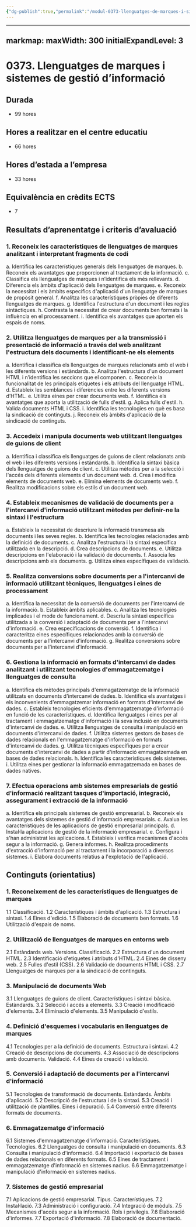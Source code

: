 ```yaml
---
{"dg-publish":true,"permalink":"/modul-0373-llenguatges-de-marques-i-sistemes-de-gestio-d-informacio/programacio-del-modul/programacio-0373-llenguatges-de-marques-i-sistemes-de-gestio-d-informacio/"}
---
```


---
markmap:
  maxWidth: 300
  initialExpandLevel: 3
---

# 0373. Llenguatges de marques i sistemes de gestió d’informació

## Durada
- 99 hores

## Hores a realitzar en el centre educatiu
- 66 hores

## Hores d’estada a l’empresa
- 33 hores

## Equivalència en crèdits ECTS
- 7

## Resultats d’aprenentatge i criteris d’avaluació

### 1. Reconeix les característiques de llenguatges de marques analitzant i interpretant fragments de codi

a. Identifica les característiques generals dels llenguatges de marques.
b. Reconeix els avantatges que proporcionen al tractament de la informació.
c. Classifica els llenguatges de marques i n’identifica els més rellevants.
d. Diferencia els àmbits d'aplicació dels llenguatges de marques.
e. Reconeix la necessitat i els àmbits específics d'aplicació d'un llenguatge de marques de propòsit general.
f. Analitza les característiques pròpies de diferents llenguatges de marques.
g. Identifica l'estructura d'un document i les regles sintàctiques.
h. Contrasta la necessitat de crear documents ben formats i la influència en el processament.
i. Identifica els avantatges que aporten els espais de noms.

### 2. Utilitza llenguatges de marques per a la transmissió i presentació de informació a través del web analitzant l'estructura dels documents i identificant-ne els elements

a. Identifica i classifica els llenguatges de marques relacionats amb el web i les diferents versions i estàndards.
b. Analitza l'estructura d'un document HTML i n’identifica les seccions que el componen.
c. Reconeix la funcionalitat de les principals etiquetes i els atributs del llenguatge HTML.
d. Estableix les semblances i diferències entre les diferents versions d’HTML.
e. Utilitza eines per crear documents web.
f. Identifica els avantatges que aporta la utilització de fulls d'estil.
g. Aplica fulls d'estil.
h. Valida documents HTML i CSS.
i. Identifica les tecnologies en què es basa la sindicació de continguts.
j. Reconeix els àmbits d'aplicació de la sindicació de continguts.

### 3. Accedeix i manipula documents web utilitzant llenguatges de guions de client

a. Identifica i classifica els llenguatges de guions de client relacionats amb el web i les diferents versions i estàndards.
b. Identifica la sintaxi bàsica dels llenguatges de guions de client.
c. Utilitza mètodes per a la selecció i l'accés dels diferents elements d'un document web.
d. Crea i modifica elements de documents web.
e. Elimina elements de documents web.
f. Realitza modificacions sobre els estils d'un document web.

### 4. Estableix mecanismes de validació de documents per a l'intercanvi d'informació utilitzant mètodes per definir-ne la sintaxi i l'estructura

a. Estableix la necessitat de descriure la informació transmesa als documents i les seves regles.
b. Identifica les tecnologies relacionades amb la definició de documents.
c. Analitza l'estructura i la sintaxi específica utilitzada en la descripció.
d. Crea descripcions de documents.
e. Utilitza descripcions en l'elaboració i la validació de documents.
f. Associa les descripcions amb els documents.
g. Utilitza eines específiques de validació.

### 5. Realitza conversions sobre documents per a l'intercanvi de informació utilitzant tècniques, llenguatges i eines de processament

a. Identifica la necessitat de la conversió de documents per l'intercanvi de la informació.
b. Estableix àmbits aplicables.
c. Analitza les tecnologies implicades i el mode de funcionament.
d. Descriu la sintaxi específica utilitzada a la conversió i adaptació de documents per a l'intercanvi d'informació.
e. Crea especificacions de conversió.
f. Identifica i caracteritza eines específiques relacionades amb la conversió de documents per a l'intercanvi d'informació.
g. Realitza conversions sobre documents per a l'intercanvi d'informació.

### 6. Gestiona la informació en formats d'intercanvi de dades analitzant i utilitzant tecnologies d'emmagatzematge i llenguatges de consulta

a. Identifica els mètodes principals d'emmagatzematge de la informació utilitzats en documents d'intercanvi de dades.
b. Identifica els avantatges i els inconvenients d'emmagatzemar informació en formats d'intercanvi de dades.
c. Estableix tecnologies eficients d'emmagatzematge d'informació en funció de les característiques.
d. Identifica llenguatges i eines per al tractament i emmagatzematge d'informació i la seva inclusió en documents d'intercanvi de dades.
e. Utilitza llenguatges de consulta i manipulació en documents d'intercanvi de dades.
f. Utilitza sistemes gestors de bases de dades relacionals en l'emmagatzematge d'informació en formats d'intercanvi de dades.
g. Utilitza tècniques específiques per a crear documents d'intercanvi de dades a partir d'informació emmagatzemada en bases de dades relacionals.
h. Identifica les característiques dels sistemes.
i. Utilitza eines per gestionar la informació emmagatzemada en bases de dades natives.

### 7. Efectua operacions amb sistemes empresarials de gestió d'informació realitzant tasques d'importació, integració, assegurament i extracció de la informació

a. Identifica els principals sistemes de gestió empresarial.
b. Reconeix els avantatges dels sistemes de gestió d'informació empresarials.
c. Avalua les característiques de les aplicacions de gestió empresarial principals.
d. Instal·la aplicacions de gestió de la informació empresarial.
e. Configura i s'han administrat les aplicacions.
f. Estableix i verifica mecanismes d'accés segur a la informació.
g. Genera informes.
h. Realitza procediments d'extracció d'informació per al tractament i la incorporació a diversos sistemes.
i. Elabora documents relatius a l'explotació de l'aplicació.

## Continguts (orientatius)

### 1. Reconeixement de les característiques de llenguatges de marques
1.1 Classificació.
1.2 Característiques i àmbits d'aplicació.
1.3 Estructura i sintaxi.
1.4 Eines d'edició.
1.5 Elaboració de documents ben formats.
1.6 Utilització d'espais de noms.

### 2. Utilització de llenguatges de marques en entorns web
2.1 Estàndards web. Versions. Classificació.
2.2 Estructura d'un document HTML.
2.3 Identificació d'etiquetes i atributs d'HTML.
2.4 Eines de disseny web.
2.5 Fulles d'estil (CSS).
2.6 Validació de documents HTML i CSS.
2.7 Llenguatges de marques per a la sindicació de continguts.

### 3. Manipulació de documents Web
3.1 Llenguatges de guions de client. Característiques i sintaxi bàsica. Estàndards.
3.2 Selecció i accés a elements.
3.3 Creació i modificació d'elements.
3.4 Eliminació d'elements.
3.5 Manipulació d'estils.

### 4. Definició d'esquemes i vocabularis en llenguatges de marques
4.1 Tecnologies per a la definició de documents. Estructura i sintaxi.
4.2 Creació de descripcions de documents.
4.3 Associació de descripcions amb documents. Validació.
4.4 Eines de creació i validació.

### 5. Conversió i adaptació de documents per a l'intercanvi d'informació
5.1 Tecnologies de transformació de documents. Estàndards. Àmbits d'aplicació.
5.2 Descripció de l'estructura i de la sintaxi.
5.3 Creació i utilització de plantilles. Eines i depuració.
5.4 Conversió entre diferents formats de documents.

### 6. Emmagatzematge d'informació
6.1 Sistemes d'emmagatzematge d'informació. Característiques. Tecnologies.
6.2 Llenguatges de consulta i manipulació en documents.
6.3 Consulta i manipulació d'informació.
6.4 Importació i exportació de bases de dades relacionals en diferents formats.
6.5 Eines de tractament i emmagatzematge d'informació en sistemes nadius.
6.6 Emmagatzematge i manipulació d'informació en sistemes nadius.

### 7. Sistemes de gestió empresarial
7.1 Aplicacions de gestió empresarial. Tipus. Característiques.
7.2 Instal·lació.
7.3 Administració i configuració.
7.4 Integració de mòduls.
7.5 Mecanismes d'accés segur a la informació. Rols i privilegis.
7.6 Elaboració d'informes.
7.7 Exportació d'informació.
7.8 Elaboració de documentació.

